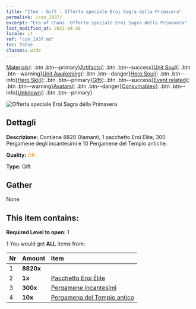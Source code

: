 ```yaml
---
title: "Item - Gift - Offerta speciale Eroi Sagra della Primavera"
permalink: /con_1937/
excerpt: "Era of Chaos  Offerta speciale Eroi Sagra della Primavera"
last_modified_at: 2021-04-26
locale: it
ref: "con_1937.md"
toc: false
classes: wide
---
```

 [Materials](/ItemsIT/){: .btn .btn--primary}[Artifacts](/ItemsIT/Artifacts/){: .btn .btn--success}[Unit Soul](/ItemsIT/UnitSoul/){: .btn .btn--warning}[Unit Awakening](/ItemsIT/UnitAwakening/){: .btn .btn--danger}[Hero Soul](/ItemsIT/HeroSoul/){: .btn .btn--info}[Hero Skill](/ItemsIT/HeroSkill/){: .btn .btn--primary}[Gift](/ItemsIT/Gift/){: .btn .btn--success}[Event related](/ItemsIT/Events/){: .btn .btn--warning}[Avatars](/ItemsIT/Avatars/){: .btn .btn--danger}[Consumables](/ItemsIT/Consumables/){: .btn .btn--info}[Unknown](/ItemsIT/Unknown/){: .btn .btn--primary}

 ![Offerta speciale Eroi Sagra della Primavera](/images/t/i_907561.png)

## Dettagli
 **Descrizione:** Contiene 8820 Diamanti, 1 pacchetto Eroi Élite, 300 Pergamene degli incantesimi e 10 Pergamene del Tempio antiche.

 **Quality:** <span style="color: #FF8C00">OK</span>

 **Type:** Gift

## Gather

  None

## This item contains:

 **Required Level to open:** 1

 1 You would get **ALL** items  from:

  | Nr | Amount |     Item    |
  |:---|:-------|:------------|
  | 1 |  **8820x** | <i class="fas fa-gem"/> |  | 
  | 2 |  **1x** | [Pacchetto Eroi Élite](/ItemsIT/con_1883/) |  | 
  | 3 |  **300x** | [Pergamene incantesimi](/ItemsIT/con_694/) |  | 
  | 4 |  **10x** | [Pergamena del Tempio antico](/ItemsIT/con_697/) |  | 

